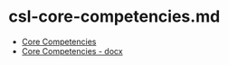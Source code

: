 # csl-core-competencies.md

- [Core Competencies](https://curriculum.gov.bc.ca/competencies)
- [Core Competencies - docx](https://vsbworld-my.sharepoint.com/personal/cjanze_vsb_bc_ca/_layouts/15/guestaccess.aspx?docid=0c9a0139ee4444df0804a8a7657c0ba07&authkey=AYdnj1-tyflNkYbDGujizNI)
